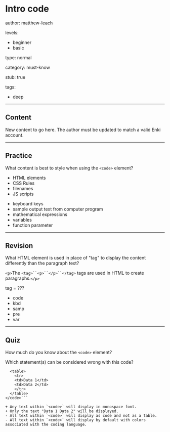 # Intro code
author: matthew-leach

levels:
  - beginner
  - basic

type: normal

category: must-know

stub: true


tags:
  - deep


---
## Content

New content to go here. The author must be updated to match a valid Enki account.

---
## Practice

What content is best to style when using the `<code>` element?

+ HTML elements
+ CSS Rules
+ filenames
+ JS scripts
- keyboard keys
- sample output text from computer program
- mathematical expressions
- variables
- function parameter

---
## Revision

What HTML element is used in place of "tag" to display the content differently than the paragraph text?

`<p>`The `<tag>``<p>``</p>``</tag>` tags are used in HTML to create paragraphs.`</p>`

tag = ???

* code
* kbd
* samp
* pre
* var

---
## Quiz

How much do you know about the `<code>` element?

Which statement(s) can be considered wrong with this code?

```<code>
  <table>
    <tr>
    <td>Data 1</td>
    <td>Data 2</td>
    </tr>
  </table>
</code>```

+ Any text within `<code>` will display in monospace font.
+ Only the text "Data 1 Data 2" will be displayed.
- All text within `<code>` will display as code and not as a table.
- All text within `<code>` will display by default with colors associated with the coding language.
